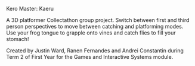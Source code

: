 Kero Master: Kaeru

A 3D platformer Collectathon group project. Switch between first and third person perspectives to move between catching and platforming modes. Use your frog tongue to grapple onto vines and catch flies to fill your stomach!

Created by Justin Ward, Ranen Fernandes and Andrei Constantin during Term 2 of First Year for the Games and Interactive Systems module.
